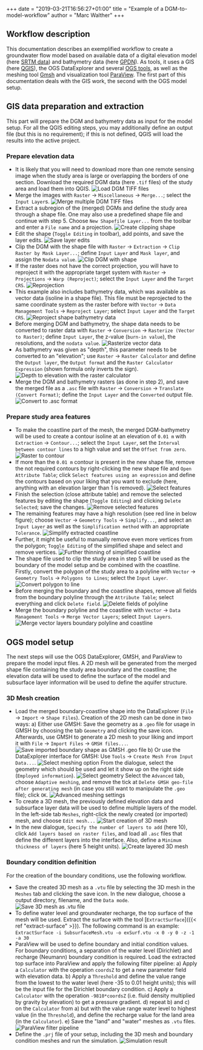 +++
date = "2019-03-21T16:56:27+01:00"
title = "Example of a DGM-to-model-workflow"
author = "Marc Walther"
+++

<!-- vale off -->

## Workflow description

This documentation describes an exemplified workflow to create a groundwater flow model based on available data of a digital elevation model (here [SRTM data](https://earthexplorer.usgs.gov/)) and bathymetry data (here [GPDN](https://www.gpdn.de/?pgId=219)). As tools, it uses a GIS (here [QGIS](https://www.qgis.org)), the OGS DataExplorer and several [OGS tools](https://www.opengeosys.org/docs/tools/), as well as the meshing tool [Gmsh](http://gmsh.info) and visualization tool [ParaView](http://www.paraview.org). The first part of this documentation deals with the GIS work, the second with the OGS model setup.

## GIS data preparation and extraction

This part will prepare the DGM and bathymetry data as input for the model setup. For all the QGIS editing steps, you may additionally define an output file (but this is no requirement); if this is not defined, QGIS will load the results into the active project.

### Prepare elevation data

* It is likely that you will need to download more than one remote sensing image when the study area is large or overlapping the borders of one section. Download the required DGM data (here `.tif` files) of the study area and load them into QGIS.
 ![Load DGM TIFF files](01_load-tifs.png)
* Merge the images with `Raster` -> `Miscellaneous` -> `Merge...`; select the `Input Layer`s.
 ![Merge multiple DGM TIFF files](02_merge-DEMs.png)
* Extract a subregion of the (merged) DGMs and define the study area through a shape file. One may also use a predefined shape file and continue with step 5. Choose `New Shapefile Layer...` from the toolbar and enter a `File name` and a projection.
 ![Create clipping shape](03_create-shp-for-clipping.png)
* Edit the shape (`Toggle Editing` in toolbar), add points, and save the layer edits.
 ![Save layer edits](04_edit-save-new-polygon.png)
* Clip the DGM with the shape file with `Raster` -> `Extraction` -> `Clip Raster by Mask Layer...`; define `Input Layer` and `Mask layer`, and assign the `Nodata value`.
 ![Clip DGM with shape](05_clip.png)
* If the raster does not have the correct projection, you will have to reproject it with the appropriate target system with `Raster` -> `Projections` -> `Warp (Reproject)`; select the `Input Layer` and the `Target CRS`.
 ![Reprojection](06_reproject-raster.png)
* This example also includes bathymetry data, which was available as vector data (isoline in a shape file). This file must be reprojected to the same coordinate system as the raster before with `Vector` -> `Data Management Tools` -> `Reproject Layer`; select `Input Layer` and the `Target CRS`.
 ![Reproject shape bathymetry data](07_reproject-vector-layers.png)
* Before merging DGM and bathymetry, the shape data needs to be converted to raster data with `Raster` -> `Conversion` -> `Rasterize (Vector to Raster)`; define `Input Layer`, the z-value (`burn-in value`), the resolutions, and the `nodata value`.
 ![Rasterize vector data](08_vector-to-raster.png)
* As bathymetry was given as "depth", this parameter needs to be converted to an "elevation"; use `Raster` -> `Raster Calculator` and define the `Output layer`, the `Output format` and the `Raster Calculator Expression` (shown formula only inverts the sign).
 ![Depth to elevation with the raster calculator](09_bathymetry-depth-to-elev.png)
* Merge the DGM and bathymetry rasters (as done in step 2), and save the merged file as a `.asc` file with `Raster` -> `Conversion` -> `Translate (Convert Format)`; define the `Input Layer` and the `Converted` output file.
 ![Convert to `.asc` format](10_save-asc.png)

### Prepare study area features

* To make the coastline part of the mesh, the merged DGM-bathymetry will be used to create a contour isoline at an elevation of `0.01 m` with `Extraction` -> `Contour...`; select the `Input Layer`, set the `Interval between contour lines` to a high value and set the `Offset from zero`.
 ![Raster to contour](11_contour-for-coastline.png)
* If more than the `0.01 m` contour is present in the new shape file, remove the not required contours by right-clicking the new shape file and `Open Attribute Table`; click `Select features using an expression` and define the contours based on your liking that you want to exclude (here, anything with an elevation larger than 1 is removed).
 ![Select features](12_select-non-coast.png)
* Finish the selection (close attribute table) and remove the selected features by editing the shape (`Toggle Editing`) and clicking `Delete Selected`; save the changes.
 ![Remove selected features](13_remove-non-coast.png)
* The remaining features may have a high resolution (see red line in below figure); choose `Vector` -> `Geometry Tools` -> `Simplify...`, and select an `Input Layer` as well as the `Simplification method` with an appropriate `Tolerance`.
 ![Simplify extracted coastline](14_simplify-coast.png)
* Further, it might be useful to manually remove even more vertices from the polygon; `Toggle Editing` of the simplified shape and select and remove vertices.
  ![Further thinning of simplified coastline](15_delete-unnecessary-vertices.png)
* The shape file used to clip the study area in step 5 will be used as the boundary of the model setup and be combined with the coastline. Firstly, convert the polygon of the study area to a polyline with `Vector` -> `Geometry Tools` -> `Polygons to Lines`; select the `Input Layer`.
 ![Convert polygon to line](16_polygone-to-line.png)
* Before merging the boundary and the coastline shapes, remove all fields from the boundary polyline through the `Attribute Table`; select everything and click `Delete field`.
 ![Delete fields of polyline](17_remove-all-fields.png)
* Merge the boundary polyline and the coastline with `Vector` -> `Data Management Tools` -> `Merge Vector Layers`; select `Input Layers`.
 ![Merge vector layers boundary polyline and coastline](18_merge-vector-layers.png)

## OGS model setup

The next steps will use the OGS DataExplorer, GMSH, and ParaView to prepare the model input files. A 2D mesh will be generated from the merged shape file containing the study area boundary and the coastline; the elevation data will be used to define the surface of the model and subsurface layer information will be used to define the aquifer structure.

### 3D Mesh creation

* Load the merged boundary-coastline shape into the DataExplorer (`File` -> `Import` -> `Shape Files`). Creation of the 2D mesh can be done in two ways:
    a) Either use GMSH: Save the geometry as a `.geo` file for usage in GMSH by choosing the tab `Geometry` and clicking the save icon. Afterwards, use GMSH to generate a 2D mesh to your liking and import it with `File` -> `Import Files` -> `GMSH files...`.
     ![Save imported boundary shape as GMSH .geo file](19a_save-gmsh.png)
    b) Or use the DataExplorer interface for GMSH: Use `Tools` -> `Create Mesh From Input Data...`.
     ![Select meshing option](19b_create-2d-mesh.png)
    From the dialogue, select the geometry which should be used and let it show up on the right side (`Employed information`).
     ![Select geometry](19c_create-2d-mesh.png)
    Select the `Advanced` tab, choose `Adaptive meshing`, and remove the tick at `Delete GMSH geo-file after generating mesh` (in case you still want to manipulate the `.geo` file); click `OK`.
     ![Advanced meshing settings](19d_create-2d-mesh.png)
* To create a 3D mesh, the previously defined elevation data and subsurface layer data will be used to define multiple layers of the model. In the left-side tab `Meshes`, right-click the newly created (or imported) mesh, and choose `Edit mesh...`
 ![Start creation of 3D mesh](20_create-3d-mesh.png)
* In the new dialogue, `Specify the number of layers to add` (here 10), click `Add layers based on raster files`, and load all `.asc` files that define the different layers into the interface. Also, define a `Minimum thickness of layers` (here 5 height units).
 ![Create layered 3D mesh](21_create-3d-mesh.png)

### Boundary condition definition

For the creation of the boundary conditions, use the following workflow.

* Save the created 3D mesh as a `.vtu` file by selecting the 3D mesh in the `Meshes` tab and clicking the save icon. In the new dialogue, choose a output directory, filename, and the `Data mode`.
 ![Save 3D mesh as `.vtu` file](22_save-3d-mesh.png)
* To define water level and groundwater recharge, the top surface of the mesh will be used. Extract the surface with the tool [`ExtractSurface`]({{< ref "extract-surface" >}}). The following command is an example:
  `ExtractSurface -i SubsurfaceMesh.vtu -o exSurf.vtu -x 0 -y 0 -z -1 -a 30`
* ParaView will be used to define boundary and initial condition values.
For boundary conditions, a separation of the water level (Dirichlet) and recharge (Neumann) boundary condition is required. Load the extracted top surface into ParaView and apply the following filter pipeline:
    a) Apply a `Calculator` with the operation `coordsZ` to get a new parameter field with elevation data.
    b) Apply a `Threshold` and define the value range from the lowest to the water level (here -35 to 0.01 height units); this will be the input file for the Dirichlet boundary condition.
    c) Apply a `Calculator` with the operation `-9810*coordsZ` (i.e. fluid density multiplied by gravity by elevation) to get a pressure gradient.
    d) repeat b) and c) on the `Calculator` from a) but with the value range water level to highest value (in the `Threshold`), and define the recharge value for the land area (in the `Calculator`).
    e) Save the "land" and "water" meshes as `.vtu` files.
    ![ParaView filter pipeline](24_define-bc-values.png)
* Define the `.prj` file of your setup, including the 3D mesh and boundary condition meshes and run the simulation.
 ![Simulation result](25_simulation-result.png)
